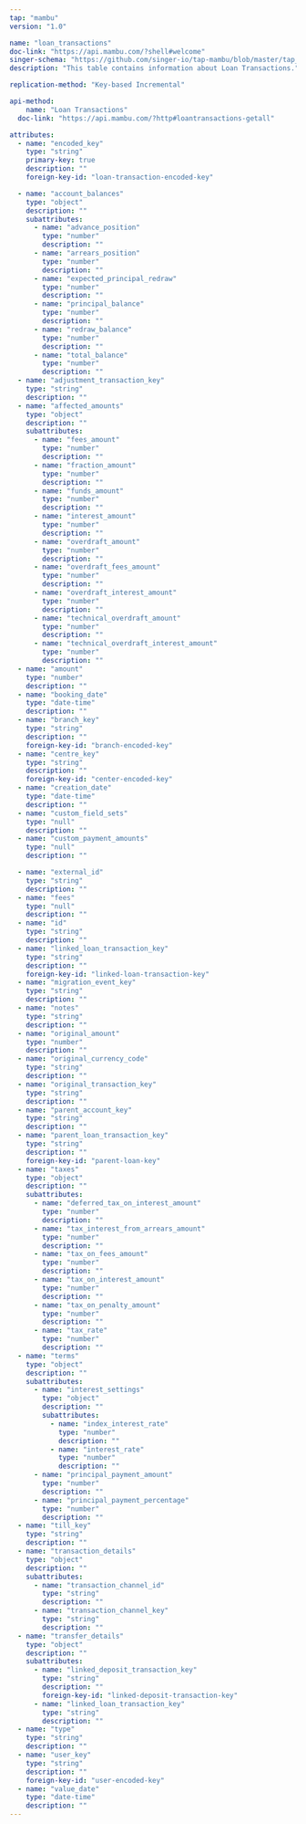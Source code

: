 ```yaml
---
tap: "mambu"
version: "1.0"

name: "loan_transactions"
doc-link: "https://api.mambu.com/?shell#welcome"
singer-schema: "https://github.com/singer-io/tap-mambu/blob/master/tap_mambu/schemas/loan_transactions.json"
description: "This table contains information about Loan Transactions."

replication-method: "Key-based Incremental"

api-method:
    name: "Loan Transactions"
  doc-link: "https://api.mambu.com/?http#loantransactions-getall"

attributes:
  - name: "encoded_key"
    type: "string"
    primary-key: true
    description: ""
    foreign-key-id: "loan-transaction-encoded-key"

  - name: "account_balances"
    type: "object"
    description: ""
    subattributes:
      - name: "advance_position"
        type: "number"
        description: ""
      - name: "arrears_position"
        type: "number"
        description: ""
      - name: "expected_principal_redraw"
        type: "number"
        description: ""
      - name: "principal_balance"
        type: "number"
        description: ""
      - name: "redraw_balance"
        type: "number"
        description: ""
      - name: "total_balance"
        type: "number"
        description: ""
  - name: "adjustment_transaction_key"
    type: "string"
    description: ""
  - name: "affected_amounts"
    type: "object"
    description: ""
    subattributes:
      - name: "fees_amount"
        type: "number"
        description: ""
      - name: "fraction_amount"
        type: "number"
        description: ""
      - name: "funds_amount"
        type: "number"
        description: ""
      - name: "interest_amount"
        type: "number"
        description: ""
      - name: "overdraft_amount"
        type: "number"
        description: ""
      - name: "overdraft_fees_amount"
        type: "number"
        description: ""
      - name: "overdraft_interest_amount"
        type: "number"
        description: ""
      - name: "technical_overdraft_amount"
        type: "number"
        description: ""
      - name: "technical_overdraft_interest_amount"
        type: "number"
        description: ""
  - name: "amount"
    type: "number"
    description: ""
  - name: "booking_date"
    type: "date-time"
    description: ""
  - name: "branch_key"
    type: "string"
    description: ""
    foreign-key-id: "branch-encoded-key"
  - name: "centre_key"
    type: "string"
    description: ""
    foreign-key-id: "center-encoded-key"
  - name: "creation_date"
    type: "date-time"
    description: ""
  - name: "custom_field_sets"
    type: "null"
    description: ""
  - name: "custom_payment_amounts"
    type: "null"
    description: ""

  - name: "external_id"
    type: "string"
    description: ""
  - name: "fees"
    type: "null"
    description: ""
  - name: "id"
    type: "string"
    description: ""
  - name: "linked_loan_transaction_key"
    type: "string"
    description: ""
    foreign-key-id: "linked-loan-transaction-key"
  - name: "migration_event_key"
    type: "string"
    description: ""
  - name: "notes"
    type: "string"
    description: ""
  - name: "original_amount"
    type: "number"
    description: ""
  - name: "original_currency_code"
    type: "string"
    description: ""
  - name: "original_transaction_key"
    type: "string"
    description: ""
  - name: "parent_account_key"
    type: "string"
    description: ""
  - name: "parent_loan_transaction_key"
    type: "string"
    description: ""
    foreign-key-id: "parent-loan-key"
  - name: "taxes"
    type: "object"
    description: ""
    subattributes:
      - name: "deferred_tax_on_interest_amount"
        type: "number"
        description: ""
      - name: "tax_interest_from_arrears_amount"
        type: "number"
        description: ""
      - name: "tax_on_fees_amount"
        type: "number"
        description: ""
      - name: "tax_on_interest_amount"
        type: "number"
        description: ""
      - name: "tax_on_penalty_amount"
        type: "number"
        description: ""
      - name: "tax_rate"
        type: "number"
        description: ""
  - name: "terms"
    type: "object"
    description: ""
    subattributes:
      - name: "interest_settings"
        type: "object"
        description: ""
        subattributes:
          - name: "index_interest_rate"
            type: "number"
            description: ""
          - name: "interest_rate"
            type: "number"
            description: ""
      - name: "principal_payment_amount"
        type: "number"
        description: ""
      - name: "principal_payment_percentage"
        type: "number"
        description: ""
  - name: "till_key"
    type: "string"
    description: ""
  - name: "transaction_details"
    type: "object"
    description: ""
    subattributes:
      - name: "transaction_channel_id"
        type: "string"
        description: ""
      - name: "transaction_channel_key"
        type: "string"
        description: ""
  - name: "transfer_details"
    type: "object"
    description: ""
    subattributes:
      - name: "linked_deposit_transaction_key"
        type: "string"
        description: ""
        foreign-key-id: "linked-deposit-transaction-key"
      - name: "linked_loan_transaction_key"
        type: "string"
        description: ""
  - name: "type"
    type: "string"
    description: ""
  - name: "user_key"
    type: "string"
    description: ""
    foreign-key-id: "user-encoded-key"
  - name: "value_date"
    type: "date-time"
    description: ""
---
```


